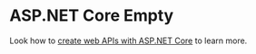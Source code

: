 # ASP.NET Core Empty

Look how to [create web APIs with ASP.NET Core](https://learn.microsoft.com/en-us/aspnet/core/web-api/?view=aspnetcore-8.0) to learn more.
